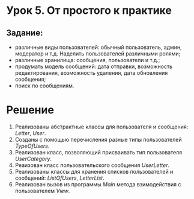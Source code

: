 # Урок 5. От простого к практике

## Задание:
- различные виды пользователей: обычный пользователь, админ, модератор и т.д. Наделить пользователей различными ролями;
- различные хранилища: сообщения, пользователи и т.д.;
- продумать модель сообщений: дата отправки, возможность редактирования, возможность удаления, дата обновления сообщения;
- поиск по сообщениям.

# Решение

1. Реализованы абстрактные классы для пользователя и сообщения: *Letter*, *User*.
2. Созданы с помощью перечисления разные типы пользователей *TypeOfUsers*.
3. Реализован класс, позволяющий присваивать тип пользователя *UserCategory*.
4. Реаизован класс пользовательского сообщения *UserLetter*.
5. Реализованы классы для хранения списков пользователей и сообщений: *ListOfUsers*, *LetterList*.
6. Реализован вызов из программы *Main* метода взимодействия с пользователем *View*.